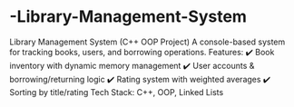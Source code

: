 # -Library-Management-System
Library Management System (C++ OOP Project)  A console-based system for tracking books, users, and borrowing operations.  Features: ✔️ Book inventory with dynamic memory management ✔️ User accounts &amp; borrowing/returning logic ✔️ Rating system with weighted averages ✔️ Sorting by title/rating  Tech Stack: C++, OOP, Linked Lists
